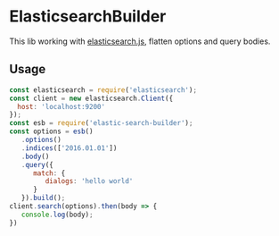 ElasticsearchBuilder
===

This lib working with [elasticsearch.js](https://www.elastic.co/guide/en/elasticsearch/client/javascript-api/current/index.html), flatten options and  query bodies.

## Usage
```javascript
const elasticsearch = require('elasticsearch');
const client = new elasticsearch.Client({
  host: 'localhost:9200'
});
const esb = require('elastic-search-builder');
const options = esb()
   .options()
   .indices(['2016.01.01'])
   .body()
   .query({
      match: {
         dialogs: 'hello world'
      }
   }).build();
client.search(options).then(body => {
   console.log(body);
})
```